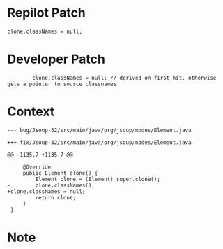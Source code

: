 # Repilot Patch

```
clone.classNames = null;
```

# Developer Patch

```
        clone.classNames = null; // derived on first hit, otherwise gets a pointer to source classnames
```

# Context

```
--- bug/Jsoup-32/src/main/java/org/jsoup/nodes/Element.java

+++ fix/Jsoup-32/src/main/java/org/jsoup/nodes/Element.java

@@ -1135,7 +1135,7 @@

     @Override
     public Element clone() {
         Element clone = (Element) super.clone();
-        clone.classNames();
+clone.classNames = null;
         return clone;
     }
 }
```

# Note

